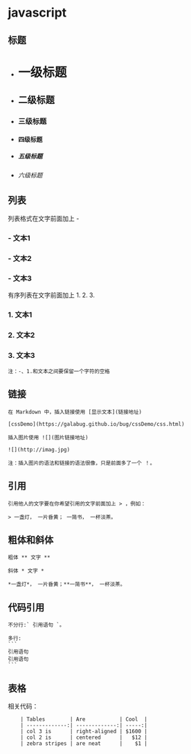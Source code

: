 
# javascript
## 标题
- # 一级标题
- ## 二级标题
- ### 三级标题
- #### 四级标题
- ##### 五级标题
- ###### 六级标题 

## 列表

  列表格式在文字前面加上 - 

  ### - 文本1
  ### - 文本2
  ### - 文本3

  有序列表在文字前面加上 1. 2. 3. 

  ### 1. 文本1
  ### 2. 文本2
  ### 3. 文本3

    注：-、1.和文本之间要保留一个字符的空格

## 链接

    在 Markdown 中，插入链接使用 [显示文本](链接地址) 
    
    [cssDemo](https://galabug.github.io/bug/cssDemo/css.html)

    插入图片使用 ![](图片链接地址) 

    ![](http://imag.jpg)
    
    注：插入图片的语法和链接的语法很像，只是前面多了一个 ！。

## 引用
    
    引用他人的文字要在你希望引用的文字前面加上 > ，例如：

    > 一盏灯， 一片昏黄； 一简书， 一杯淡茶。

## 粗体和斜体
    
    粗体 ** 文字 **
    
    斜体 * 文字 *

    *一盏灯*， 一片昏黄；**一简书**， 一杯淡茶。

## 代码引用
    
    不分行:` 引用语句 `。
    
    多行:
    ```
    引用语句 
    引用语句  
    ```

## 表格

相关代码：

        | Tables        | Are           | Cool  |
        | -------------:| -------------:| -----:|
        | col 3 is      | right-aligned | $1600 |
        | col 2 is      | centered      |   $12 |
        | zebra stripes | are neat      |    $1 |




